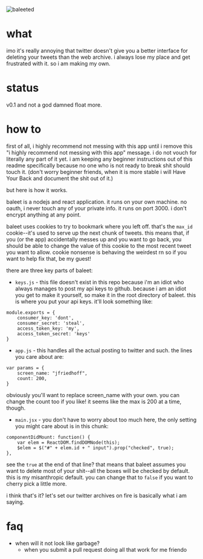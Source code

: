 ![baleeted](https://i.ytimg.com/vi/7rrZ-sA4FQc/maxresdefault.jpg)

# what

imo it's really annoying that twitter doesn't give you a better interface for deleting your tweets than the web archive. i always lose my place and get frustrated with it. so i am making my own.

# status

v0.1 and not a god damned float more.

# how to

first of all, i highly recommend not messing with this app until i remove this "i highly recommend not messing with this app" message. i do not vouch for literally any part of it yet. i am keeping any beginner instructions out of this readme specifically because no one who is not ready to break shit should touch it. (don't worry beginner friends, when it is more stable i will Have Your Back and document the shit out of it.)

but here is how it works.

baleet is a nodejs and react application. it runs on your own machine. no oauth, i never touch any of your private info. it runs on port 3000. i don't encrypt anything at any point.

baleet uses cookies to try to bookmark where you left off. that's the `max_id` cookie--it's used to serve up the next chunk of tweets. this means that, if you (or the app) accidentally messes up and you want to go back, you should be able to change the value of this cookie to the most recent tweet you want to allow. cookie nonsense is behaving the weirdest rn so if you want to help fix that, be my guest!

there are three key parts of baleet:

* `keys.js` - this file doesn't exist in this repo because i'm an idiot who always manages to post my api keys to github. because i am an idiot you get to make it yourself, so make it in the root directory of baleet. this is where you put your api keys. it'll look something like: 

```
module.exports = {
	consumer_key: 'dont',
	consumer_secret: 'steal',
	access_token_key: 'my',
	access_token_secret: 'keys'
}
```

* `app.js` - this handles all the actual posting to twitter and such. the lines you care about are:

```
var params = {
	screen_name: "jfriedhoff",
	count: 200,
}
```

obviously you'll want to replace screen_name with your own. you can change the count too if you like! it seems like the max is 200 at a time, though.

* `main.jsx` - you don't have to worry about too much here, the only setting you might care about is in this chunk:

```
componentDidMount: function() {
	var elem = ReactDOM.findDOMNode(this);
	$elem = $("#" + elem.id + " input").prop("checked", true);
},
```

see the `true` at the end of that line? that means that baleet assumes you want to delete most of your shit--all the boxes will be checked by default. this is my misanthropic default. you can change that to `false` if you want to cherry pick a little more.

i think that's it? let's set our twitter archives on fire is basically what i am saying.

# faq

* when will it not look like garbage?
	* when you submit a pull request doing all that work for me friendo